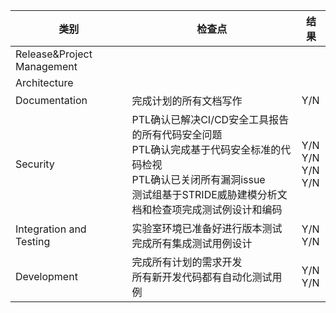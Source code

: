 | 类别                       | 检查点                                                       | 结果                     |
| -------------------------- | ------------------------------------------------------------ | ------------------------ |
| Release&Project Management |                                                              |                          |
| Architecture               |                                                              |                          |
| Documentation              | 完成计划的所有文档写作                                       | Y/N                      |
| Security                   | PTL确认已解决CI/CD安全工具报告的所有代码安全问题<br>PTL确认完成基于代码安全标准的代码检视<br>PTL确认已关闭所有漏洞issue<br>测试组基于STRIDE威胁建模分析文档和检查项完成测试例设计和编码 | Y/N<br>Y/N<br>Y/N<br>Y/N |
| Integration and Testing    | 实验室环境已准备好进行版本测试<br>完成所有集成测试用例设计   | Y/N<br>Y/N               |
| Development                | 完成所有计划的需求开发<br>所有新开发代码都有自动化测试用例   | Y/N<br>Y/N               |